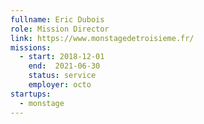 ```yaml
---
fullname: Eric Dubois
role: Mission Director
link: https://www.monstagedetroisieme.fr/
missions:
  - start: 2018-12-01
    end:  2021-06-30
    status: service
    employer: octo
startups:
  - monstage
---
```

